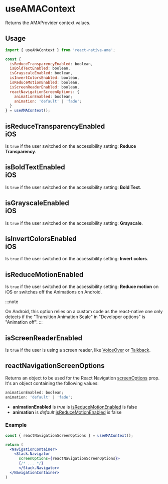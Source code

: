 # useAMAContext

Returns the AMAProvider context values.

## Usage

```js
import { useAMAContext } from 'react-native-ama';

const {
  isReduceTransparencyEnabled: boolean,
  isBoldTextEnabled: boolean,
  isGrayscaleEnabled: boolean,
  isInvertColorsEnabled: boolean,
  isReduceMotionEnabled: boolean,
  isScreenReaderEnabled: boolean,
  reactNavigationScreenOptions: {
    animationEnabled: boolean;
    animation: 'default' | 'fade';
  }
} = useAMAContext();
```

## isReduceTransparencyEnabled <div class="platform ios">iOS</div>

Is `true` if the user switched on the accessibility setting: **Reduce Transparency**.

## isBoldTextEnabled <div class="platform ios">iOS</div>

Is `true` if the user switched on the accessibility setting: **Bold Text**.

## isGrayscaleEnabled <div class="platform ios">iOS</div>

Is `true` if the user switched on the accessibility setting: **Grayscale**.

## isInvertColorsEnabled <div class="platform ios">iOS</div>

Is `true` if the user switched on the accessibility setting: **Invert colors**.

## isReduceMotionEnabled

Is `true` if the user switched on the accessibility setting: **Reduce motion** on iOS or switches off the Animations on Android.

:::note

On Android, this option relies on a custom code as the react-native one only detects if the "Transition Animation Scale" in "Developer options" is "Animation off".
:::

## isScreenReaderEnabled

Is `true` if the user is using a screen reader, like [VoiceOver](https://support.apple.com/en-gb/guide/iphone/iph3e2e415f/ios) or [Talkback](https://support.google.com/accessibility/android/answer/6283677?hl=en-GB).

## reactNavigationScreenOptions

Returns an object to be used for the React Navigation [screenOptions](https://reactnavigation.org/docs/stack-navigator/#screenoptions) prop. It's an object containing the following values:

```js
animationEnabled: boolean;
animation: 'default' | 'fade';
```

- **animationEnabled** is _true_ is [isReduceMotionEnabled](#isreducemotionenabled) is false
- **animation** is _default_ [isReduceMotionEnabled](#isreducemotionenabled) is false

### Example

```jsx
const { reactNavigationScreenOptions } = useAMAContext();

return (
  <NavigationContainer>
    <Stack.Navigator
      screenOptions={reactNavigationScreenOptions}>
      {/* ... */}
      </Stack.Navigator>
  </NavigationContainer>
)
```
